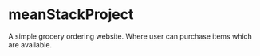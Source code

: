 # meanStackProject
A simple grocery ordering website. Where user can purchase items which are available. 
